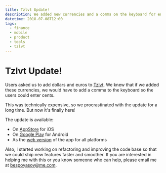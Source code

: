 ```yaml
---
title: Tzlvt Update!
description: We added new currencies and a comma on the keyboard for entering cents.
datetime: 2018-07-08T12:00
tags:
  - finance
  - mobile
  - product
  - tools
  - tzlvt
---
```


# Tzlvt Update!

Users asked us to add dollars and euros to [Tzlvt](/projects/tzlvt). We knew that if we added these currencies, we would have to add a comma to the keyboard so the users could enter cents.

This was technically expensive, so we procrastinated with the update for a long time. But now it's finally here!

The update is available:

- On [AppStore](https://itunes.apple.com/us/app/tzlvt/id1093713971?ls=1&mt=8) for iOS
- On [Google Play](https://play.google.com/store/apps/details?id=ru.bespoyasov.tzlvt) for Android
- As the [web version](https://fuckgrechka.ru/tzlvt/) of the app for all platforms

Also, I started working on refactoring and improving the code base so that we could ship new features faster and smoother. If you are interested in helping me with this or you know someone who can help, please email me at bespoyasov@me.com.

